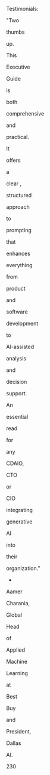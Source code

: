  
Testimonials:
 
"Two
 
thumbs
 
up.
 
This
 
Executive
 
Guide
 
is
 
both
 
comprehensive
 
and
 
practical.
 
It
 
offers
 
a
 
clear ,
 
structured
 
approach
 
to
 
prompting
 
that
 
enhances
 
everything
 
from
 
product
 
and
 
software
 
development
 
to
 
AI-assisted
 
analysis
 
and
 
decision
 
support.
 
An
 
essential
 
read
 
for
 
any
 
CDAIO,
 
CTO
 
or
 
CIO
 
integrating
 
generative
 
AI
 
into
 
their
 
organization."
 
-
 
Aamer
 
Charania,
 
Global
 
Head
 
of
 
Applied
 
Machine
 
Learning
 
at
 
Best
 
Buy
 
and
 
President,
 
Dallas
 
AI.
 
 
230
 
 